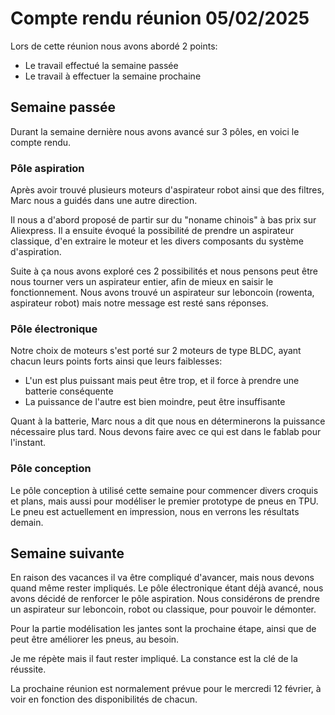 # Compte rendu réunion 05/02/2025

Lors de cette réunion nous avons abordé 2 points:
- Le travail effectué la semaine passée
- Le travail à effectuer la semaine prochaine 

## Semaine passée

Durant la semaine dernière nous avons avancé sur 3 pôles, en voici le compte rendu.

### Pôle aspiration 

Après avoir trouvé plusieurs moteurs d'aspirateur robot ainsi que des filtres, Marc nous a guidés dans une autre direction.

Il nous a d'abord proposé de partir sur du "noname chinois" à bas prix sur Aliexpress.
Il a ensuite évoqué la possibilité de prendre un aspirateur classique, d'en extraire le moteur et les divers composants du système d'aspiration.

Suite à ça nous avons exploré ces 2 possibilités et nous pensons peut être nous tourner vers un aspirateur entier, afin de mieux en saisir le fonctionnement.
Nous avons trouvé un aspirateur sur leboncoin (rowenta, aspirateur robot) mais notre message est resté sans réponses.

### Pôle électronique

Notre choix de moteurs s'est porté sur 2 moteurs de type BLDC, ayant chacun leurs points forts ainsi que leurs faiblesses:
- L'un est plus puissant mais peut être trop, et il force à prendre une batterie conséquente
- La puissance de l'autre est bien moindre, peut être insuffisante

Quant à la batterie, Marc nous a dit que nous en déterminerons la puissance nécessaire plus tard. Nous devons faire avec ce qui est dans le fablab pour l'instant.

### Pôle conception 

Le pôle conception à utilisé cette semaine pour commencer divers croquis et plans, mais aussi pour modéliser le premier prototype de pneus en TPU.
Le pneu est actuellement en impression, nous en verrons les résultats demain.

## Semaine suivante 

En raison des vacances il va être compliqué d'avancer, mais nous devons quand même rester impliqués.
Le pôle électronique étant déjà avancé, nous avons décidé de renforcer le pôle aspiration.
Nous considérons de prendre un aspirateur sur leboncoin, robot ou classique, pour pouvoir le démonter.

Pour la partie modélisation les jantes sont la prochaine étape, ainsi que de peut être améliorer les pneus, au besoin.

Je me répète mais il faut rester impliqué. La constance est la clé de la réussite. 

La prochaine réunion est normalement prévue pour le mercredi 12 février, à voir en fonction des disponibilités de chacun. 


